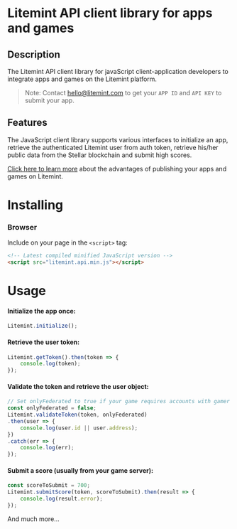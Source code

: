 # Litemint API client library for apps and games

## Description

The Litemint API client library for javaScript client-application developers to integrate apps and games on the Litemint platform.

> Note: Contact hello@litemint.com to get your `APP ID` and `API KEY` to submit your app.

## Features

The JavaScript client library supports various interfaces to initialize an app, retrieve the authenticated Litemint user from auth token, retrieve his/her public data from the Stellar blockchain and submit high scores.

[Click here to learn more](https://litemint.com/business/) about the advantages of publishing your apps and games on Litemint.

Installing
==========

### Browser

Include on your page in the `<script>` tag:

```html
<!-- Latest compiled minified JavaScript version -->
<script src="litemint.api.min.js"></script>
```
Usage
==========

#### Initialize the app once:

```js
Litemint.initialize();
```

#### Retrieve the user token:

```js
Litemint.getToken().then(token => {
    console.log(token);
});
```

#### Validate the token and retrieve the user object:

```js
// Set onlyFederated to true if your game requires accounts with gamer ID.
const onlyFederated = false;
Litemint.validateToken(token, onlyFederated)
.then(user => {
    console.log(user.id || user.address);
})
.catch(err => {
    console.log(err);
});
```

#### Submit a score (usually from your game server):

```js
const scoreToSubmit = 700;
Litemint.submitScore(token, scoreToSubmit).then(result => {
    console.log(result.error);
});
```

And much more...
